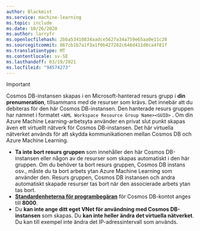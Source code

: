 ```yaml
---
author: Blackmist
ms.service: machine-learning
ms.topic: include
ms.date: 10/26/2020
ms.author: larryfr
ms.openlocfilehash: 2bba53410834aadce5627a34a759e65aa0e11c28
ms.sourcegitcommit: 867cb1b7a1f3a1f0b427282c648d411d0ca4f81f
ms.translationtype: MT
ms.contentlocale: sv-SE
ms.lasthandoff: 03/19/2021
ms.locfileid: "94574273"
---
```

> [!IMPORTANT]
> Cosmos DB-instansen skapas i en Microsoft-hanterad resurs grupp i __din prenumeration__, tillsammans med de resurser som krävs. Det innebär att du debiteras för den här Cosmos DB-instansen. Den hanterade resurs gruppen har namnet i formatet `<AML Workspace Resource Group Name><GUID>` . Om din Azure Machine Learning-arbetsyta använder en privat slut punkt skapas även ett virtuellt nätverk för Cosmos DB-instansen. Det här virtuella nätverket används för att skydda kommunikationen mellan Cosmos DB och Azure Machine Learning.
> 
> * __Ta inte bort resurs gruppen__ som innehåller den här Cosmos DB-instansen eller någon av de resurser som skapas automatiskt i den här gruppen. Om du behöver ta bort resurs gruppen, Cosmos DB instans osv., måste du ta bort arbets ytan Azure Machine Learning som använder den. Resurs gruppen, Cosmos DB instansen och andra automatiskt skapade resurser tas bort när den associerade arbets ytan tas bort.
> * [__Standardenheterna för programbegäran__](../articles/cosmos-db/request-units.md) för Cosmos DB-kontot anges till __8000__.
> * Du __kan inte ange ditt eget VNet för användning med Cosmos DB-instansen__ som skapas. Du __kan inte heller ändra det virtuella nätverket__. Du kan till exempel inte ändra det IP-adressintervall som används.